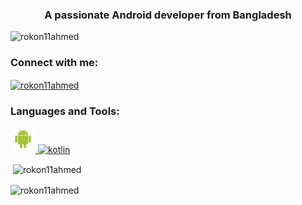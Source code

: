 
<h3 align="center">A passionate Android developer from Bangladesh</h3>

<p align="left"> <img src="https://komarev.com/ghpvc/?username=rokon11ahmed&label=Profile%20views&color=0e75b6&style=flat" alt="rokon11ahmed" /> </p>

<h3 align="left">Connect with me:</h3>
<p align="left">
<a href="https://www.leetcode.com/rokon11ahmed" target="blank"><img align="center" src="https://raw.githubusercontent.com/rahuldkjain/github-profile-readme-generator/master/src/images/icons/Social/leet-code.svg" alt="rokon11ahmed" height="30" width="40" /></a>
</p>

<h3 align="left">Languages and Tools:</h3>
<p align="left"> <a href="https://developer.android.com" target="_blank" rel="noreferrer"> <img src="https://raw.githubusercontent.com/devicons/devicon/master/icons/android/android-original-wordmark.svg" alt="android" width="40" height="40"/> </a> <a href="https://kotlinlang.org" target="_blank" rel="noreferrer"> <img src="https://www.vectorlogo.zone/logos/kotlinlang/kotlinlang-icon.svg" alt="kotlin" width="40" height="40"/> </a> </p>

<p>&nbsp;<img align="center" src="https://github-readme-stats.vercel.app/api?username=rokon11ahmed&show_icons=true&locale=en" alt="rokon11ahmed" /></p>

<p><img align="center" src="https://github-readme-streak-stats.herokuapp.com/?user=rokon11ahmed&" alt="rokon11ahmed" /></p>
